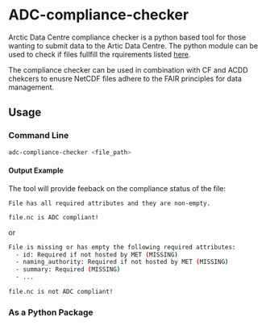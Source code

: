 # ADC-compliance-checker
Arctic Data Centre compliance checker is a python based tool for those wanting to submit data to the Artic Data Centre. The python module can be used to check if files fullfill the rquirements listed [here](https://adc.met.no/node/4).

The compliance checker can be used in combination with CF and ACDD chekcers to enusre NetCDF files adhere to the FAIR principles for data management.

## Usage

### Command Line
```sh
adc-compliance-checker <file_path>
```

#### Output Example

The tool will provide feeback on the compliance status of the file:
```plaintext
File has all required attributes and they are non-empty.

file.nc is ADC compliant!
```
or
```sh
File is missing or has empty the following required attributes:
  - id: Required if not hosted by MET (MISSING)
  - naming_authority: Required if not hosted by MET (MISSING)
  - summary: Required (MISSING)
  - ...

file.nc is not ADC compliant!
```


### As a Python Package